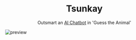 <div align="center">

# Tsunkay

Outsmart an [AI Chatbot](https://tsunkay.vercel.app/) in 'Guess the Animal'

</div>

![preview](assets/demo.gif)
